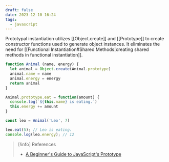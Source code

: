 ```yaml
---
draft: false
date: 2023-12-10 16:24
tags:
  - javascript
---
```


Prototypal instantiation utilizes [[Object.create]] and [[Prototype]] to create constructor functions used to generate object instances. It eliminates the need for [[Functional Instantiation#Shared Methods|creating shared methods in functional instantiation]].

```js
function Animal (name, energy) {
  let animal = Object.create(Animal.prototype)
  animal.name = name
  animal.energy = energy
  return animal
}

Animal.prototype.eat = function(amount) {
  console.log(`${this.name} is eating.`)
  this.energy += amount
}

const leo = Animal('Leo', 7)

leo.eat(5); // Leo is eating.
console.log(leo.energy); // 12
```

> [!info] References
> - [A Beginner's Guide to JavaScript's Prototype](https://ui.dev/beginners-guide-to-javascript-prototype)
